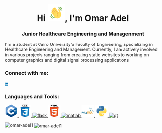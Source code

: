 <h1 align="center">Hi <img src="https://github.com/omar-adel1/omar-adel1/blob/main/images/Wave.gif" height="55px" width="55px">, I'm Omar Adel</h1>
<h3 align="center">Junior Healthcare Engineering and Managenment</h3>
I'm a student at Cairo University's Faculty of Engineering, specializing in Healthcare Engineering and Management. Currently, I am actively involved in various projects ranging from creating static websites to working on computer graphics and digital signal processing applications

<h3 align="left">Connect with me:</h3>
<a href="https://www.linkedin.com/in/omar-adel-59b707231/" target="_blank"><img src="https://github.com/omar-adel1/omar-adel1/blob/main/images/linkiden.png" target="_blank" height=10px></a>

<h3 align="left">Languages and Tools:</h3>
<p align="left"> <a href="https://www.w3schools.com/cpp/" target="_blank" rel="noreferrer"> <img src="https://raw.githubusercontent.com/devicons/devicon/master/icons/cplusplus/cplusplus-original.svg" alt="cplusplus" width="40" height="40"/> </a> <a href="https://www.w3schools.com/css/" target="_blank" rel="noreferrer"> <img src="https://raw.githubusercontent.com/devicons/devicon/master/icons/css3/css3-original-wordmark.svg" alt="css3" width="40" height="40"/> </a> <a href="https://flask.palletsprojects.com/" target="_blank" rel="noreferrer"> <img src="https://www.vectorlogo.zone/logos/pocoo_flask/pocoo_flask-icon.svg" alt="flask" width="40" height="40"/> </a> <a href="https://www.w3.org/html/" target="_blank" rel="noreferrer"> <img src="https://raw.githubusercontent.com/devicons/devicon/master/icons/html5/html5-original-wordmark.svg" alt="html5" width="40" height="40"/> </a> <a href="https://www.mathworks.com/" target="_blank" rel="noreferrer"> <img src="https://upload.wikimedia.org/wikipedia/commons/2/21/Matlab_Logo.png" alt="matlab" width="40" height="40"/> </a> <a href="https://www.mysql.com/" target="_blank" rel="noreferrer"> <img src="https://raw.githubusercontent.com/devicons/devicon/master/icons/mysql/mysql-original-wordmark.svg" alt="mysql" width="40" height="40"/> </a> <a href="https://www.python.org" target="_blank" rel="noreferrer"> <img src="https://raw.githubusercontent.com/devicons/devicon/master/icons/python/python-original.svg" alt="python" width="40" height="40"/> </a> <a href="https://www.qt.io/" target="_blank" rel="noreferrer"> <img src="https://upload.wikimedia.org/wikipedia/commons/0/0b/Qt_logo_2016.svg" alt="qt" width="40" height="40"/> </a> </p>

<p><img align="left" src="https://github-readme-stats.vercel.app/api/top-langs?username=omar-adel1&show_icons=true&locale=en&layout=compact" alt="omar-adel1" /></p>

<p>&nbsp;<img align="center" src="https://github-readme-stats.vercel.app/api?username=omar-adel1&show_icons=true&locale=en" alt="omar-adel1" /></p>

